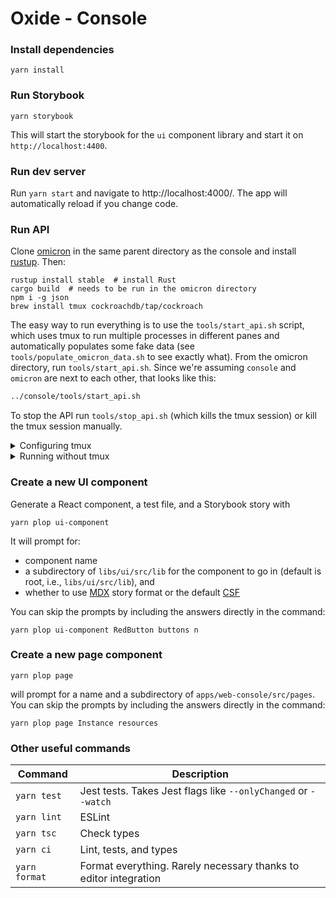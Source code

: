 # Oxide - Console

### Install dependencies

```
yarn install
```

### Run Storybook

```
yarn storybook
```

This will start the storybook for the `ui` component library and start it on `http://localhost:4400`.

### Run dev server

Run `yarn start` and navigate to http://localhost:4000/. The app will automatically reload if you change code.

### Run API

Clone [omicron](https://github.com/oxidecomputer/omicron) in the same parent directory as the console and install [rustup](https://rustup.rs/). Then:

```
rustup install stable  # install Rust
cargo build  # needs to be run in the omicron directory
npm i -g json
brew install tmux cockroachdb/tap/cockroach
```

The easy way to run everything is to use the `tools/start_api.sh` script, which uses tmux to run multiple processes in different panes and automatically populates some fake data (see `tools/populate_omicron_data.sh` to see exactly what). From the omicron directory, run `tools/start_api.sh`. Since we're assuming `console` and `omicron` are next to each other, that looks like this:

```sh
../console/tools/start_api.sh
```

To stop the API run `tools/stop_api.sh` (which kills the tmux session) or kill the tmux session manually.

<details>
<summary>Configuring tmux</summary

Because running the API requires running two programs plus the populate data script, we use tmux to split the terminal into panes so we can see the log output of all three. tmux has its own complicated set of [keyboard shortcuts](https://tmuxcheatsheet.com/). A good way to avoid having to deal with that if you want to poke around in the server logs is to create `~/.tmux.conf` that looks like this:

```
set -g mouse on
```

This will let you click to focus a pane and scrolling output with the mouse will automatically work. If you do want to use the shortcuts, here's a `tmux.conf` to make it a little more vim-like:

```shell
# change leader key from ctrl-b to ctrl-a
unbind C-b
set-option -g prefix C-a
bind-key C-a send-prefix

# ctrl-a v makes a vertical split, ctrl-a h make a horizontal split
bind v split-window -h
bind s split-window -v
unbind '"'
unbind %

# ctrl-a h/j/k/l move between panes
bind h select-pane -L
bind j select-pane -D
bind k select-pane -U
bind l select-pane -R

set -g mouse on
```

</details>

<details>
<summary>Running without tmux</summary>

Using the script is strongly recommended, but if you really don't want to, make sure you've done the above setup and then run the commands in `tools/start_api.sh` in separate terminal windows in the same order they are run in that script. Note the dependencies indicated by the `wait_for_up` commands.

</details>

### Create a new UI component

Generate a React component, a test file, and a Storybook story with

```
yarn plop ui-component
```

It will prompt for:

- component name
- a subdirectory of `libs/ui/src/lib` for the component to go in (default is root, i.e., `libs/ui/src/lib`), and
- whether to use [MDX](https://storybook.js.org/docs/react/api/mdx) story format or the default [CSF](https://storybook.js.org/docs/react/api/csf)

You can skip the prompts by including the answers directly in the command:

```
yarn plop ui-component RedButton buttons n
```

### Create a new page component

```
yarn plop page
```

will prompt for a name and a subdirectory of `apps/web-console/src/pages`. You can skip the prompts by including the answers directly in the command:

```
yarn plop page Instance resources
```

### Other useful commands

| Command       | Description                                                      |
| ------------- | ---------------------------------------------------------------- |
| `yarn test`   | Jest tests. Takes Jest flags like `--onlyChanged` or `--watch`   |
| `yarn lint`   | ESLint                                                           |
| `yarn tsc`    | Check types                                                      |
| `yarn ci`     | Lint, tests, and types                                           |
| `yarn format` | Format everything. Rarely necessary thanks to editor integration |

